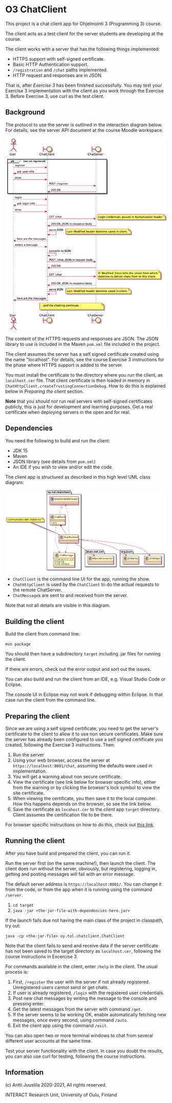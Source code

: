 # O3 ChatClient

This project is a chat client app for Ohjelmointi 3 (Programming 3) course.

The client acts as a test client for the server students are developing at the course.

The client works with a server that has the following things implemented:

* HTTPS support with self-signed certificate.
* Basic HTTP Authentication support.
* `/registration` and `/chat` paths implemented.
* HTTP request and responses are in JSON.

That is, after *Exercise 3* has been finished successfully. You may test your
Exercise 3 implementation with the client as you work through the Exercise 3.
Before Exercise 3, use curl as the test client.

## Background

The protocol to use the server is outlined in the interaction diagram below. For details,
see the server API document at the course Moodle workspace.

![Server protocol](O3-chat-protocol.png)

The content of the HTTPS requests and responses are JSON. The JSON library to use is
included in the Maven `pom.xml` file included in the project.

The client assumes the server has a self signed certificate created using the name "localhost".
For details, see the course Exercise 3 instructions for the phase where HTTPS support is added
to the server.

You must install the certificate to the directory where you run the client, as `localhost.cer` file.
That client certificate is then loaded in memory in `ChatHttpClient.createTrustingConnectionDebug`.
How to do this is explained below in *Preparing the client* section.

**Note** that you *should not* run real servers with self-signed certificates publicly, this is just for development
and learning purposes. Get a real certificate when deploying servers in the open and for real.

## Dependencies

You need the following to build and run the client:

* JDK 15
* Maven
* JSON library (see details from `pom.xml`)
* An IDE if you wish to view and/or edit the code.

The client app is structured as described in this high level UML class diagram:

![Client class diagram](O3-chat-client-classes.png)

* `ChatClient` is the command line UI for the app, running the show.
* `ChatHttpClient` is used by the `ChatClient` to do the actual requests to the remote ChatServer.
* `ChatMessage`s are sent to and received from the server.

Note that not all details are visible in this diagram.

## Building the client

Build the client from command line:

`mvn package`

You should then have a subdirectory `target` including .jar files for running the client.

If there are errors, check out the error output and sort out the issues.

You can also build and run the client from an IDE, e.g. Visual Studio Code or Eclipse.

The console UI in Eclipse may not work if debugging within Eclipse. In that case run the client
from the command line.

## Preparing the client

Since we are using a self signed certificate, you need to get the server's certificate to the client
to allow it to use non secure certificates. Make sure the server has already been configured to
use a self signed certificate you created, following the Exercise 3 instructions. Then:

1. Run the server
1. Using your web browser, access the server at `https://localhost:8001/chat`, assuming the defaults were used in implementation.
1. You will get a warning about non secure certificate.
1. View the certificate (see link below for browser specific info), either from the warning or by clicking the browser's lock symbol to view the site certificate.
1. When viewing the certificate, you then save it to the local computer. How this happens depends on the browser, so see the link below.
1. Save the certificate as `locahost.cer` to the *client* app `target` directory. Client assumes the certification file to be there.

For browser specific instructions on how to do this, check out [this link](https://www.shellhacks.com/get-ssl-certificate-from-server-site-url-export-download/).

## Running the client

After you have build and prepared the client, you can run it.

Run the server first (on the same machine!), then launch the client. The client does run without 
the server, obviously, but registering, logging in, getting and posting messages will fail with an
error message.

The default server address is `https://localhost:8001/`. You can change it from the code, or from the
app when it is running using the command `/server`.

1. `cd target`
1. `java -jar <the-jar-file-with-dependencies-here.jar>`

If the launch fails due not having the main class of the project in classpath, try out:

`java -cp <the-jar-file> oy.tol.chatclient.ChatClient`

Note that the client fails to send and receive data if the server certificate has not
been saved to the target directory as `localhost.cer`, following the course instructions in Excercise 3.

For commands available in the client, enter `/help` in the client. The usual process is:

1. First, `/register` the user with the server if not already registered. Unregistered users cannot send or get chats.
1. If user is already registered, `/login` with the registered user credentials.
1. Post new chat messages by writing the message to the console and pressing enter.
1. Get the latest messages from the server with command `/get`.
1. If the server seems to be working OK, enable automatically fetching new messages, once every second, using command `/auto`.
1. Exit the client app using the command `/exit`.

You can also open two or more terminal windows to chat from several different user accounts at the same time.

Test your server functionality with the client. In case you doubt the results, you can also use curl for
testing, following the course instructions.

## Information

(c) Antti Juustila 2020-2021, All rights reserved.

INTERACT Research Unit, University of Oulu, Finland